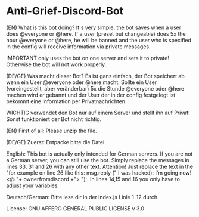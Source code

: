 # Anti-Grief-Discord-Bot

(EN) What is this bot doing?
It's very simple, the bot saves when a user does @everyone or @here. If a user (preset but changeable) does 5x the hour @everyone or @here, he will be banned and the user who is specified in the config will receive information via private messages.

IMPORTANT only uses the bot on one server and sets it to private! Otherwise the bot will not work properly.

(DE/GE) Was macht dieser Bot?
Es ist ganz einfach, der Bot speichert ab wenn ein User @everyone oder @here macht. Sollte ein User (voreingestellt, aber veränderbar) 5x die Stunde @everyone oder @here machen wird er gebannt und der User der in der config festgelegt ist bekommt eine Information per Privatnachrichten.

WICHTIG verwendet den Bot nur auf einem Server und stellt ihn auf Privat! Sonst funktioniert der Bot nicht richtig.




(EN) First of all: Please unzip the file.

(DE/GE) Zuerst: Entpacke bitte die Datei.

English: This bot is actually only intended for German servers. If you are not a German server, you can still use the bot. Simply replace the messages in lines 33, 31 and 26 with any other text. Attention! Just replace the text in the "for example on line 26 like this: msg.reply (" I was hacked): I'm going now! <@ "+ ownerfromdiscord +"> ");. In lines 14,15 and 16 you only have to adjust your variables.

Deutsch/German: Bitte lese dir in der index.js Linie 1-12 durch.


License: GNU AFFERO GENERAL PUBLIC LICENSE v 3.0
